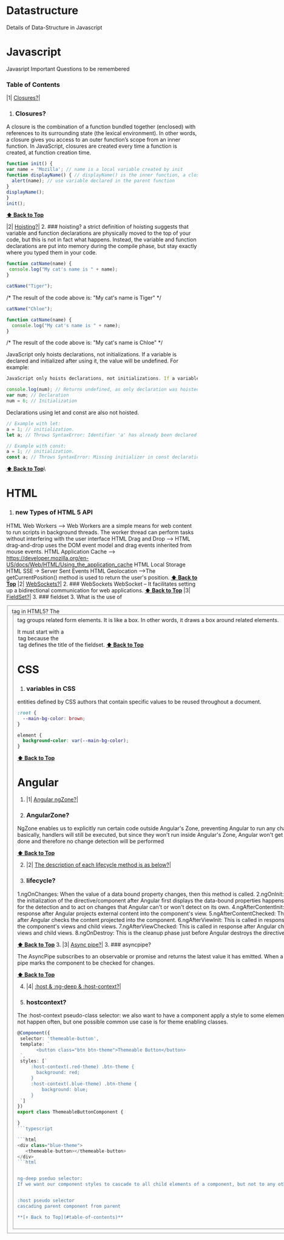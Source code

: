 # Datastructure
Details of Data-Structure in Javascript

# Javascript
Javasript Important Questions to be remembered
### Table of Contents
|1| [Closures?](#Closures)|
1. ### Closures?
 A closure is the combination of a function bundled together (enclosed) with references to its surrounding state (the lexical environment). In other words, a closure gives you access to an outer function’s scope from an inner function. In JavaScript, closures are created every time a function is created, at function creation time.

  ```javascript
  function init() {
  var name = 'Mozilla'; // name is a local variable created by init
  function displayName() { // displayName() is the inner function, a closure
    alert(name); // use variable declared in the parent function
  }
  displayName();
}
init();
  ```
 **[⬆ Back to Top](#table-of-contents)**

|2| [Hoisting?](#hoisting)|
2. ### hoisting?
 a strict definition of hoisting suggests that variable and function declarations are physically moved to the top of your code, but this is not in fact what happens. Instead, the variable and function declarations are put into memory during the compile phase, but stay exactly where you typed them in your code.
 ```javascript
function catName(name) {
  console.log("My cat's name is " + name);
}

catName("Tiger");

 ```

/*
The result of the code above is: "My cat's name is Tiger"
*/

```javascript
catName("Chloe");

function catName(name) {
  console.log("My cat's name is " + name);
}

```
/*
The result of the code above is: "My cat's name is Chloe"
*/

JavaScript only hoists declarations, not initializations. If a variable is declared and initialized after using it, the value will be undefined. For example:

```javascript
JavaScript only hoists declarations, not initializations. If a variable is declared and initialized after using it, the value will be undefined. For example:

console.log(num); // Returns undefined, as only declaration was hoisted, no initialization has happened at this stage 
var num; // Declaration
num = 6; // Initialization

```
Declarations using let and const are also not hoisted. 
```javascript
// Example with let:
a = 1; // initialization.
let a; // Throws SyntaxError: Identifier 'a' has already been declared

// Example with const:
a = 1; // initialization.
const a; // Throws SyntaxError: Missing initializer in const declaration
```
 **[⬆ Back to Top](#table-of-contents)**\

# HTML
1. ### new Types of HTML 5 API
HTML Web Workers --> Web Workers are a simple means for web content to run scripts in background threads. The worker thread can perform tasks without interfering with the user interface
HTML Drag and Drop --> HTML drag-and-drop uses the DOM event model and drag events inherited from mouse events.
HTML Application Cache --> https://developer.mozilla.org/en-US/docs/Web/HTML/Using_the_application_cache
HTML Local Storage
HTML SSE -> Server Sent Events
HTML Geolocation -->The getCurrentPosition() method is used to return the user's position.
**[⬆ Back to Top](#table-of-contents)**
|2| [WebSockets?](#WebSockets)|
2. ### WebSockets 
WebSocket – It facilitates setting up a bidirectional communication for web applications.
 **[⬆ Back to Top](#table-of-contents)**
|3| [FieldSet?](#fieldset)|
3. ### fieldset 
3.  What is the use of <fieldset> tag in HTML5?
The <fieldset> tag groups related form elements. It is like a box. In other words, it draws a box around related elements.

It must start with a <legend>tag because the <legend> tag defines the title of the fieldset.
 **[⬆ Back to Top](#table-of-contents)**
# CSS
1. ### variables in CSS
entities defined by CSS authors that contain specific values to be reused throughout a document.
```css
:root {
  --main-bg-color: brown;
}
```
```css
element {
  background-color: var(--main-bg-color);
}
```

**[⬆ Back to Top](#table-of-contents)**

# Angular
1. |1| [Angular ngZone?](#AngularZone)|
1. ### AngularZone? 
NgZone enables us to explicitly run certain code outside Angular's Zone, preventing Angular to run any change detection. So basically, handlers will still be executed, but since they won't run inside Angular's Zone, Angular won't get notified that a task is done and therefore no change detection will be performed

 **[⬆ Back to Top](#table-of-contents)**



 2. |2|  [The description of each lifecycle method is as below?](#lifecycle)|
 2. ### lifecycle? 

1.ngOnChanges: When the value of a data bound property changes, then this method is called.
2.ngOnInit: This is called whenever the initialization of the directive/component after Angular first displays the data-bound properties happens.
3.ngDoCheck: This is for the detection and to act on changes that Angular can't or won't detect on its own.
4.ngAfterContentInit: This is called in response after Angular projects external content into the component's view.
5.ngAfterContentChecked: This is called in response after Angular checks the content projected into the component.
6.ngAfterViewInit: This is called in response after Angular initializes the component's views and child views.
7.ngAfterViewChecked: This is called in response after Angular checks the component's views and child views.
8.ngOnDestroy: This is the cleanup phase just before Angular destroys the directive/component.


 **[⬆ Back to Top](#table-of-contents)**
 3. |3|  [Async pipe?](#asyncpipe)|
 3. ### asyncpipe? 

The AsyncPipe subscribes to an observable or promise and returns the latest value it has emitted. When a new value is emitted, the pipe marks the component to be checked for changes.


 **[⬆ Back to Top](#table-of-contents)**

  4. |4|  [:host & :ng-deep & :host-context?](#hostcontext)|
 4. ### hostcontext? 
 The :host-context pseudo-class selector:
 we also want to have a component apply a style to some element outside of it. This does not happen often, but one possible common use case is for theme enabling classes.

 ```typescript
 @Component({
  selector: 'themeable-button',
  template: `
        <button class="btn btn-theme">Themeable Button</button>
  `,
  styles: [`
      :host-context(.red-theme) .btn-theme {
        background: red;
      }
      :host-context(.blue-theme) .btn-theme {
          background: blue;
      }
  `]
})
export class ThemeableButtonComponent {

}
 ```typescript

 ```html
<div class="blue-theme">
    <themeable-button></themeable-button>
</div>
 ```html


ng-deep pseduo selector: 
If we want our component styles to cascade to all child elements of a component, but not to any other element on the page,


:host pseudo selector
cascading parent component from parent

 **[⬆ Back to Top](#table-of-contents)**
